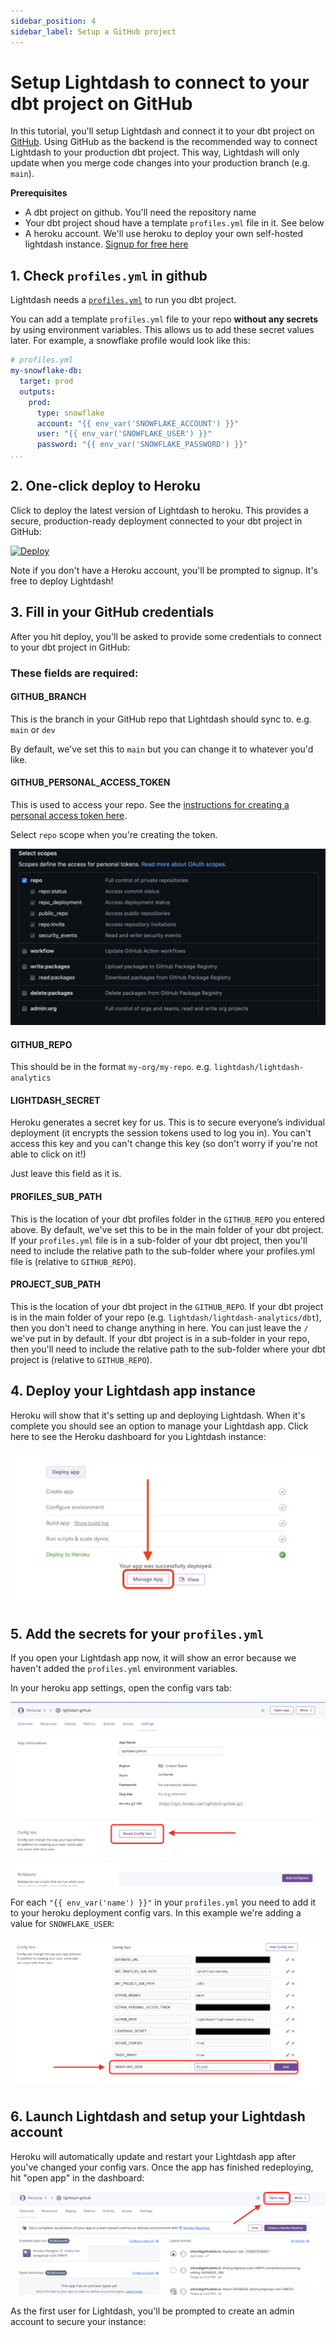 ```yaml
---
sidebar_position: 4
sidebar_label: Setup a GitHub project
---
```


# Setup Lightdash to connect to your dbt project on GitHub

In this tutorial, you'll setup Lightdash and connect it to your dbt project on [GitHub](https://github.com).
Using GitHub as the backend is the recommended way to connect Lightdash to your production dbt project. This way,
Lightdash will only update when you merge code changes into your production branch (e.g. `main`).

**Prerequisites**
 - A dbt project on github. You'll need the repository name
 - Your dbt project shoud have a template `profiles.yml` file in it. See below
 - A heroku account. We'll use heroku to deploy your own self-hosted lightdash instance. [Signup for free here](https://heroku.com)

## 1. Check `profiles.yml` in github

Lightdash needs a [`profiles.yml`](https://docs.getdbt.com/dbt-cli/configure-your-profile) to run you dbt project.

You can add a template `profiles.yml` file to your repo **without any secrets** by using environment variables. This
allows us to add these secret values later. For example, a snowflake profile would look like this:

```yaml
# profiles.yml
my-snowflake-db:
  target: prod
  outputs:
    prod:
      type: snowflake
      account: "{{ env_var('SNOWFLAKE_ACCOUNT') }}"
      user: "{{ env_var('SNOWFLAKE_USER') }}"
      password: "{{ env_var('SNOWFLAKE_PASSWORD') }}"
...
```

## 2. One-click deploy to Heroku

Click to deploy the latest version of Lightdash to heroku. This provides a secure, production-ready deployment connected
to your dbt project in GitHub:

[![Deploy](https://www.herokucdn.com/deploy/button.svg)](https://heroku.com/deploy?template=https://github.com/lightdash/lightdash-deploy-heroku-github)

Note if you don't have a Heroku account, you'll be prompted to signup. It's free to deploy Lightdash!

## 3. Fill in your GitHub credentials

After you hit deploy, you'll be asked to provide some credentials to connect to your dbt project in GitHub:

### These fields are required:
#### GITHUB_BRANCH
This is the branch in your GitHub repo that Lightdash should sync to. e.g. `main` or `dev`

By default, we've set this to `main` but you can change it to whatever you'd like.

#### GITHUB_PERSONAL_ACCESS_TOKEN
This is used to access your repo. See the [instructions for creating a personal access token here](https://docs.github.com/en/github/authenticating-to-github/keeping-your-account-and-data-secure/creating-a-personal-access-token).

Select `repo` scope when you're creating the token.

![screenshot](assets/oauth-scope.png)

#### GITHUB_REPO
This should be in the format `my-org/my-repo`. e.g. `lightdash/lightdash-analytics`

#### LIGHTDASH_SECRET
Heroku generates a secret key for us. This is to secure everyone’s individual deployment (it encrypts the session tokens used to log you in).
You can't access this key and you can't change this key (so don't worry if you're not able to click on it!)

Just leave this field as it is.

#### PROFILES_SUB_PATH
This is the location of your dbt profiles folder in the `GITHUB_REPO` you entered above. By default, we've set this to be in the main folder of your dbt project.
If your `profiles.yml` file is in a sub-folder of your dbt project, then you'll need to include the relative path to the sub-folder where your profiles.yml file is (relative to `GITHUB_REPO`).

#### PROJECT_SUB_PATH
This is the location of your dbt project in the `GITHUB_REPO`.
If your dbt project is in the main folder of your repo (e.g. `lightdash/lightdash-analytics/dbt`), then you don't need to change anything in here. You can just leave the `/` we've put in by default.
If your dbt project is in a sub-folder in your repo, then you'll need to include the relative path to the sub-folder where your dbt project is (relative to `GITHUB_REPO`).

## 4. Deploy your Lightdash app instance

Heroku will show that it's setting up and deploying Lightdash. When it's complete you should see an option to manage
your Lightdash app. Click here to see the Heroku dashboard for you Lightdash instance:

![screenshot](assets/heroku-success-manage.png)

## 5. Add the secrets for your `profiles.yml`

If you open your Lightdash app now, it will show an error because we haven't added the `profiles.yml` environment
variables.

In your heroku app settings, open the config vars tab:

![screenshot](assets/heroku-add-secrets-1.png)

For each `"{{ env_var('name') }}"` in your `profiles.yml` you need to add it to your heroku deployment config vars. In this example
we're adding a value for `SNOWFLAKE_USER`:

![screenshot](assets/heroku-add-secrets-2.png)


## 6. Launch Lightdash and setup your Lightdash account

Heroku will automatically update and restart your Lightdash app after you've changed your config vars. Once the
app has finished redeploying, hit "open app" in the dashboard:

![screenshot](assets/heroku-open-app.png)

As the first user for Lightdash, you'll be prompted to create an admin account to secure your instance:
